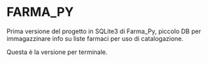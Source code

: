 # FARMA_PY

Prima versione del progetto in SQLite3 di Farma_Py, piccolo DB per immagazzinare info su liste farmaci per uso di catalogazione.

Questa è la versione per terminale.

